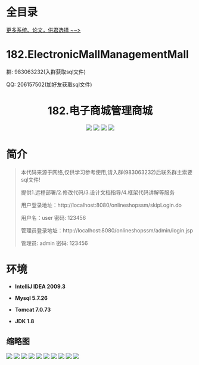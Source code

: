 # 全目录

[更多系统、论文，供君选择 ~~>](https://www.yuque.com/wisebit/blog)

# 182.ElectronicMallManagementMall

<p>群: 983063232(入群获取sql文件)</p>
<p>QQ: 206157502(加好友获取sql文件)</p>

<p><h1 align="center">182.电子商城管理商城</h1></p>


<p align="center">
	<img src="https://img.shields.io/badge/jdk-1.8-orange.svg"/>
    <img src="https://img.shields.io/badge/spring-5.x-lightgrey.svg"/>
    <img src="https://img.shields.io/badge/springmvc-3.x-blue.svg"/>
    <img src="https://img.shields.io/badge/mybatis-5.x-yellow.svg"/>
</p>

# 简介


> 本代码来源于网络,仅供学习参考使用,请入群(983063232)后联系群主索要sql文件!
>
> 提供1.远程部署/2.修改代码/3.设计文档指导/4.框架代码讲解等服务
>
> 用户登录地址：http://localhost:8080/onlineshopssm/skipLogin.do
>
> 用户名：user   密码: 123456
>
> 管理员登录地址：http://localhost:8080/onlineshopssm/admin/login.jsp
>
> 管理员: admin   密码: 123456
>

# 环境

- <b>IntelliJ IDEA 2009.3</b>

- <b>Mysql 5.7.26</b>

- <b>Tomcat 7.0.73</b>

- <b>JDK 1.8</b>




## 缩略图

![](https://bitwise.oss-cn-heyuan.aliyuncs.com/2024/9/10/34395697-3f68-493c-bf02-9bdbc5deede9.png)
![](https://bitwise.oss-cn-heyuan.aliyuncs.com/2024/9/10/b91e7889-3d14-4144-903d-1ebb17094ebb.png)
![](https://bitwise.oss-cn-heyuan.aliyuncs.com/2024/9/10/ee378722-e1aa-494a-938f-3ed82c3f6a05.png)
![](https://bitwise.oss-cn-heyuan.aliyuncs.com/2024/9/10/05b248ae-69f4-471d-b4aa-6ce8b7d665de.png)
![](https://bitwise.oss-cn-heyuan.aliyuncs.com/2024/9/10/b110b560-48fb-468f-82d5-336fa4493d58.png)
![](https://bitwise.oss-cn-heyuan.aliyuncs.com/2024/9/10/e7bcaffe-ca12-4a25-a522-25a412f03da7.png)
![](https://bitwise.oss-cn-heyuan.aliyuncs.com/2024/9/10/85d6233a-c4e0-4035-9292-7cc72c39d676.png)
![](https://bitwise.oss-cn-heyuan.aliyuncs.com/2024/9/10/2b0faf52-9cf8-4798-9dd2-66a583b80f84.png)
![](https://bitwise.oss-cn-heyuan.aliyuncs.com/2024/9/10/c2a691d6-c0f2-4df6-8778-44a23907438f.png)
![](https://bitwise.oss-cn-heyuan.aliyuncs.com/2024/9/10/9471423a-1e71-47ea-bff4-2d40b97e8ee1.png)


